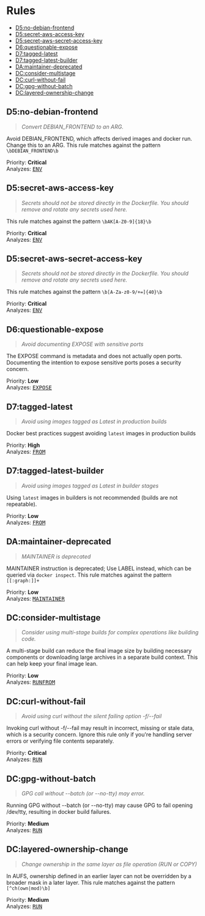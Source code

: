 # Rules
*  [D5:no-debian-frontend](#d5no-debian-frontend)
*  [D5:secret-aws-access-key](#d5secret-aws-access-key)
*  [D5:secret-aws-secret-access-key](#d5secret-aws-secret-access-key)
*  [D6:questionable-expose](#d6questionable-expose)
*  [D7:tagged-latest](#d7tagged-latest)
*  [D7:tagged-latest-builder](#d7tagged-latest-builder)
*  [DA:maintainer-deprecated](#damaintainer-deprecated)
*  [DC:consider-multistage](#dcconsider-multistage)
*  [DC:curl-without-fail](#dccurl-without-fail)
*  [DC:gpg-without-batch](#dcgpg-without-batch)
*  [DC:layered-ownership-change](#dclayered-ownership-change)


## D5:no-debian-frontend

> _Convert DEBIAN_FRONTEND to an ARG._

Avoid DEBIAN_FRONTEND, which affects derived images and docker run. Change this to an ARG.
This rule matches against the pattern `\bDEBIAN_FRONTEND\b`

Priority: **Critical**  
Analyzes: <kbd><a href="https://docs.docker.com/engine/reference/builder/#env">ENV</a></kbd>

## D5:secret-aws-access-key

> _Secrets should not be stored directly in the Dockerfile. You should remove and rotate any secrets used here._

This rule matches against the pattern `\bAK[A-Z0-9]{18}\b`

Priority: **Critical**  
Analyzes: <kbd><a href="https://docs.docker.com/engine/reference/builder/#env">ENV</a></kbd>

## D5:secret-aws-secret-access-key

> _Secrets should not be stored directly in the Dockerfile. You should remove and rotate any secrets used here._

This rule matches against the pattern `\b[A-Za-z0-9/+=]{40}\b`

Priority: **Critical**  
Analyzes: <kbd><a href="https://docs.docker.com/engine/reference/builder/#env">ENV</a></kbd>

## D6:questionable-expose

> _Avoid documenting EXPOSE with sensitive ports_

The EXPOSE command is metadata and does not actually open ports. Documenting the intention to expose sensitive ports poses a security concern.

Priority: **Low**  
Analyzes: <kbd><a href="https://docs.docker.com/engine/reference/builder/#expose">EXPOSE</a></kbd>

## D7:tagged-latest

> _Avoid using images tagged as Latest in production builds_

Docker best practices suggest avoiding `latest` images in production builds

Priority: **High**  
Analyzes: <kbd><a href="https://docs.docker.com/engine/reference/builder/#from">FROM</a></kbd>

## D7:tagged-latest-builder

> _Avoid using images tagged as Latest in builder stages_

Using `latest` images in builders is not recommended (builds are not repeatable).

Priority: **Low**  
Analyzes: <kbd><a href="https://docs.docker.com/engine/reference/builder/#from">FROM</a></kbd>

## DA:maintainer-deprecated

> _MAINTAINER is deprecated_

MAINTAINER instruction is deprecated; Use LABEL instead, which can be queried via `docker inspect`.
This rule matches against the pattern `[[:graph:]]+`

Priority: **Low**  
Analyzes: <kbd><a href="https://docs.docker.com/engine/reference/builder/#maintainer">MAINTAINER</a></kbd>

## DC:consider-multistage

> _Consider using multi-stage builds for complex operations like building code._

A multi-stage build can reduce the final image size by building necessary components or downloading large archives in a separate build context. This can help keep your final image lean.

Priority: **Low**  
Analyzes: <kbd><a href="https://docs.docker.com/engine/reference/builder/#run">RUN</a></kbd><kbd><a href="https://docs.docker.com/engine/reference/builder/#from">FROM</a></kbd>

## DC:curl-without-fail

> _Avoid using curl without the silent failing option -f/--fail_

Invoking curl without -f/--fail may result in incorrect, missing or stale data, which is a security concern. Ignore this rule only if you&#39;re handling server errors or verifying file contents separately.

Priority: **Critical**  
Analyzes: <kbd><a href="https://docs.docker.com/engine/reference/builder/#run">RUN</a></kbd>

## DC:gpg-without-batch

> _GPG call without --batch (or --no-tty) may error._

Running GPG without --batch (or --no-tty) may cause GPG to fail opening /dev/tty, resulting in docker build failures.

Priority: **Medium**  
Analyzes: <kbd><a href="https://docs.docker.com/engine/reference/builder/#run">RUN</a></kbd>

## DC:layered-ownership-change

> _Change ownership in the same layer as file operation (RUN or COPY)_

In AUFS, ownership defined in an earlier layer can not be overridden by a broader mask in a later layer.
This rule matches against the pattern `[^ch(own|mod)\b]`

Priority: **Medium**  
Analyzes: <kbd><a href="https://docs.docker.com/engine/reference/builder/#run">RUN</a></kbd>


